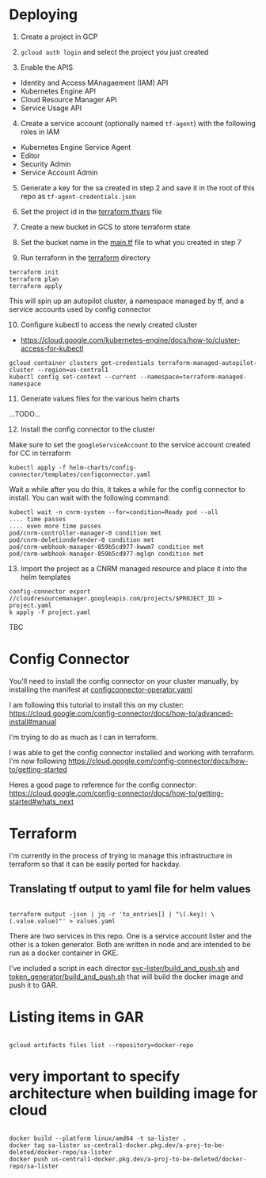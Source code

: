 # Deploying

1. Create a project in GCP

2. `gcloud auth login` and select the project you just created

3. Enable the APIS

- Identity and Access MAnagaement (IAM) API
- Kubernetes Engine API
- Cloud Resource Manager API
- Service Usage API

4. Create a service account (optionally named `tf-agent`) with the following roles in IAM

- Kubernetes Engine Service Agent
- Editor
- Security Admin
- Service Account Admin

5. Generate a key for the sa created in step 2 and save it in the root of this repo as `tf-agent-credentials.json`

6. Set the project id in the [terraform.tfvars](./terraform/terraform.tfvars) file

7. Create a new bucket in GCS to store terraform state

8. Set the bucket name in the [main.tf](./terraform/main.tf) file to what you created in step 7

9. Run terraform in the [terraform](./terraform/) directory

```
terraform init
terraform plan
terraform apply
```

This will spin up an autopilot cluster, a namespace managed by tf, and a service accounts used by config connector

10. Configure kubectl to access the newly created cluster

- https://cloud.google.com/kubernetes-engine/docs/how-to/cluster-access-for-kubectl

```
gcloud container clusters get-credentials terraform-managed-autopilot-cluster --region=us-central1
kubectl config set-context --current --namespace=terraform-managed-namespace
```

11. Generate values files for the various helm charts

...TODO...

12. Install the config connector to the cluster

Make sure to set the `googleServiceAccount` to the service account created for CC in terraform

```
kubectl apply -f helm-charts/config-connector/templates/configconnector.yaml
```

Wait a while after you do this, it takes a while for the config connector to install. You can wait with the following command:

```
kubectl wait -n cnrm-system --for=condition=Ready pod --all
.... time passes
.... even more time passes
pod/cnrm-controller-manager-0 condition met
pod/cnrm-deletiondefender-0 condition met
pod/cnrm-webhook-manager-859b5cd977-kwwm7 condition met
pod/cnrm-webhook-manager-859b5cd977-mglqn condition met
```

13. Import the project as a CNRM managed resource and place it into the helm templates

```
config-connector export //cloudresourcemanager.googleapis.com/projects/$PROJECT_ID > project.yaml
k apply -f project.yaml

```

TBC

# Config Connector

You'll need to install the config connector on your cluster manually, by installing the manifest at [configconnector-operator.yaml](./manifests/configconnector-operator.yaml)

I am following this tutorial to install this on my cluster: https://cloud.google.com/config-connector/docs/how-to/advanced-install#manual

I'm trying to do as much as I can in terraform.

I was able to get the config connector installed and working with terraform. I'm now following https://cloud.google.com/config-connector/docs/how-to/getting-started

Heres a good page to reference for the config connector: https://cloud.google.com/config-connector/docs/how-to/getting-started#whats_next

# Terraform

I'm currently in the process of trying to manage this infrastructure in terraform so that it can be easily ported for hackday.

## Translating tf output to yaml file for helm values

```

terraform output -json | jq -r 'to_entries[] | "\(.key): \(.value.value)"' > values.yaml

```

There are two services in this repo. One is a service account lister and the other is a token generator. Both are written in node and are intended to be run as a docker container in GKE.

I've included a script in each director [svc-lister/build_and_push.sh](./svc-lister/build_and_push.sh) and [token_generator/build_and_push.sh](./token_generator/build_and_push.sh) that will build the docker image and push it to GAR.

# Listing items in GAR

```

gcloud artifacts files list --repository=docker-repo

```

# very important to specify architecture when building image for cloud

```

docker build --platform linux/amd64 -t sa-lister .
docker tag sa-lister us-central1-docker.pkg.dev/a-proj-to-be-deleted/docker-repo/sa-lister
docker push us-central1-docker.pkg.dev/a-proj-to-be-deleted/docker-repo/sa-lister

```
